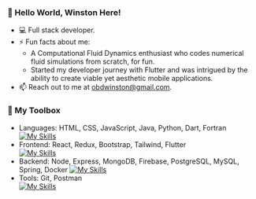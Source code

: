 ### 👋 Hello World, Winston Here!

- 💻 Full stack developer.
- ⚡ Fun facts about me:
  - A Computational Fluid Dynamics enthusiast who codes numerical fluid simulations from scratch, for fun.
  - Started my developer journey with Flutter and was intrigued by the ability to create viable yet aesthetic mobile applications.
- 📫 Reach out to me at obdwinston@gmail.com.

### 🔧 My Toolbox
- Languages: HTML, CSS, JavaScript, Java, Python, Dart, Fortran  
[![My Skills](https://skillicons.dev/icons?i=html,css,js,java,python,dart,fortran)](https://skillicons.dev)
- Frontend: React, Redux, Bootstrap, Tailwind, Flutter  
[![My Skills](https://skillicons.dev/icons?i=react,redux,bootstrap,tailwind,flutter)](https://skillicons.dev)
- Backend: Node, Express, MongoDB, Firebase, PostgreSQL, MySQL, Spring, Docker
[![My Skills](https://skillicons.dev/icons?i=nodejs,express,mongodb,firebase,postgres,mysql,spring,docker)](https://skillicons.dev)
- Tools: Git, Postman  
[![My Skills](https://skillicons.dev/icons?i=git,postman)](https://skillicons.dev)
